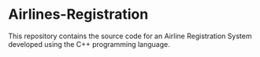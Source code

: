 # Airlines-Registration
This repository contains the source code for an Airline Registration System developed using the C++ programming language. 
